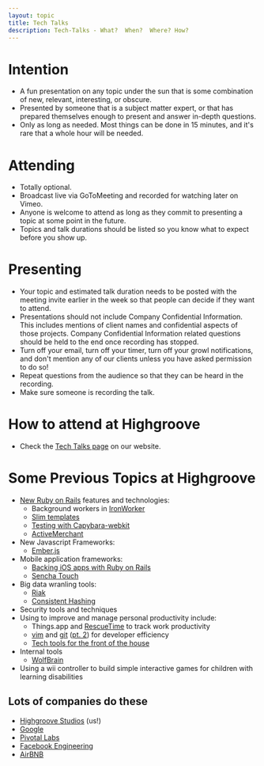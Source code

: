 ```yaml
---
layout: topic
title: Tech Talks
description: Tech-Talks - What?  When?  Where? How?
---
```


# Intention

* A fun presentation on any topic under the sun that is some combination of new,
  relevant, interesting, or obscure.
* Presented by someone that is a subject matter expert, or that has prepared
  themselves enough to present and answer in-depth questions.
* Only as long as needed. Most things can be done in 15 minutes, and it's rare
  that a whole hour will be needed.

# Attending

* Totally optional.
* Broadcast live via GoToMeeting and recorded for watching later on Vimeo.
* Anyone is welcome to attend as long as they commit to presenting a topic at
  some point in the future.
* Topics and talk durations should be listed so you know what to expect before
  you show up.

# Presenting

* Your topic and estimated talk duration needs to be posted with the meeting
  invite earlier in the week so that people can decide if they want to attend.
* Presentations should not include Company Confidential Information. This
  includes mentions of client names and confidential aspects of those projects.
  Company Confidential Information related questions should be held to the end
  once recording has stopped.
* Turn off your email, turn off your timer, turn off your growl notifications,
  and don't mention any of our clients unless you have asked permission to do
  so!
* Repeat questions from the audience so that they can be heard in the recording.
* Make sure someone is recording the talk.

# How to attend at Highgroove

* Check the [Tech Talks page](http://highgroove.com/tech_talks.html) on our website.

# Some Previous Topics at Highgroove

* [New Ruby on Rails](https://vimeo.com/33167318) features and technologies:
  * Background workers in [IronWorker](https://vimeo.com/37828341)
  * [Slim templates](https://vimeo.com/33802242)
  * [Testing with Capybara-webkit](https://vimeo.com/33800268)
  * [ActiveMerchant](https://vimeo.com/33426461)
* New Javascript Frameworks:
  * [Ember.js](https://vimeo.com/34140713)
* Mobile application frameworks:
  * [Backing iOS apps with Ruby on Rails](https://vimeo.com/36161295)
  * [Sencha Touch](https://vimeo.com/33167565)
* Big data wranling tools:
  * [Riak](https://vimeo.com/35399109)
  * [Consistent Hashing](https://vimeo.com/36985167)
* Security tools and techniques
* Using to improve and manage personal productivity include:
  * Things.app and [RescueTime](https://vimeo.com/34675969) to track work
    productivity
  * [vim](https://vimeo.com/33166409) and [git](https://vimeo.com/33165748)
    ([pt. 2](https://vimeo.com/33166064)) for developer efficiency
  * [Tech tools for the front of the house](https://vimeo.com/37395400)
* Internal tools
  * [WolfBrain](https://vimeo.com/37822445)
* Using a wii controller to build simple interactive games for children with
  learning disabilities
  
  
## Lots of companies do these
* [Highgroove Studios](vimeo.com/highgroove/videos)  (us!)
* [Google](http://www.youtube.com/user/GoogleTechTalks/featured)
* [Pivotal Labs](http://pivotallabs.com/talks)
* [Facebook Engineering](https://www.facebook.com/Engineering/app_260691170608423)
* [AirBNB](https://www.airbnb.com/techtalks)
